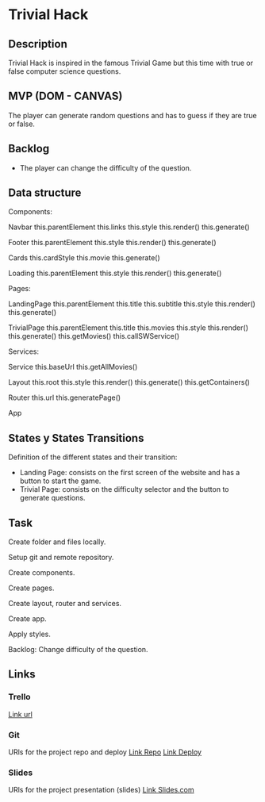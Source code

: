 # Trivial Hack

## Description
Trivial Hack is inspired in the famous Trivial Game but this time with true or false computer science questions.
## MVP (DOM - CANVAS)

The player can generate random questions and has to guess if they are true or false.


## Backlog

- The player can change the difficulty of the question.

## Data structure

Components:

  Navbar
  this.parentElement
    this.links
    this.style
    this.render()
    this.generate()
    
  Footer
  this.parentElement
    this.style
    this.render()
    this.generate()

  Cards
    this.cardStyle
  this.movie
  this.generate()

  Loading
    this.parentElement
    this.style
    this.render()
    this.generate()

Pages:

  LandingPage
    this.parentElement
    this.title
    this.subtitle
    this.style
    this.render()
    this.generate()

  TrivialPage
    this.parentElement
    this.title
    this.movies
    this.style
    this.render()
    this.generate()
    this.getMovies()
    this.callSWService()

Services:

  Service
    this.baseUrl
    this.getAllMovies()

Layout
	this.root
	this.style
	this.render()
	this.generate()
	this.getContainers()

Router
	this.url
	this.generatePage()

App


## States y States Transitions
Definition of the different states and their transition:

- Landing Page: consists on the first screen of the website and has a button to start the game.
- Trivial Page: consists on the difficulty selector and the button to generate questions.

## Task

Create folder and files locally.

Setup git and remote repository.

Create components.

Create pages.

Create layout, router and services.

Create app.

Apply styles.

Backlog:
  Change difficulty of the question.


## Links


### Trello
[Link url](https://trello.com)


### Git
URls for the project repo and deploy
[Link Repo](https://github.com/annaescalada/trivial-web)
[Link Deploy](https://annaescalada.github.io/trivial-web/#0)


### Slides
URls for the project presentation (slides)
[Link Slides.com](https://docs.google.com/presentation/d/1TJ2onuva3uXLwXxRwbx3L3rYtGlsHyOlUwNxSZepGqg/edit?usp=sharing)
